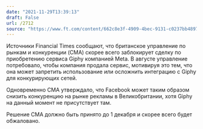 ```yaml
---
date: "2021-11-29T13:39:13"
draft: False
url: /2712
source: "https://www.ft.com/content/662c8e3f-4909-4bec-9131-c0237bb4897d"
---
```


Источники Financial Times сообщают, что британское управление по рынкам и конкуренции (CMA) скорее всего заблокирует сделку по приобретению сервиса Giphy компанией Meta. В августе управление потребовало, чтобы компания продала сервис, мотивируя это тем, что она может запретить использование или осложнить интеграцию с Giphy для конкурирующих сетей. 

Одновременно CMA утверждало, что Facebook может таким образом снизить конкуренцию на рынке рекламы в Великобритании, хотя Giphy на данный момент не присутствует там. 

Решение CMA должно быть принято до 1 декабря и скорее всего будет обжаловано.
